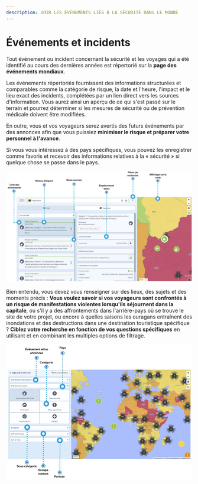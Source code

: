 ```yaml
---
description: VOIR LES ÉVÉNEMENTS LIÉS À LA SÉCURITÉ DANS LE MONDE
---
```


# Événements et incidents

Tout événement ou incident concernant la sécurité et les voyages qui a été identifié au cours des dernières années est répertorié sur la **page des événements mondiaux**.

Les événements répertoriés fournissent des informations structurées et comparables comme la catégorie de risque, la date et l'heure, l'impact et le lieu exact des incidents, complétées par un lien direct vers les sources d'information. Vous aurez ainsi un aperçu de ce qui s'est passé sur le terrain et pourrez déterminer si les mesures de sécurité ou de prévention médicale doivent être modifiées.

En outre, vous et vos voyageurs serez avertis des futurs événements par des annonces afin que vous puissiez **minimiser le risque et préparer votre personnel à l'avance**.

Si vous vous intéressez à des pays spécifiques, vous pouvez les enregistrer comme favoris et recevoir des informations relatives à la « sécurité » si quelque chose se passe dans le pays.

![](../.gitbook/assets/global-events-list.JPG)

Bien entendu, vous devez vous renseigner sur des lieux, des sujets et des moments précis : **Vous voulez savoir si vos voyageurs sont confrontés à un risque de manifestations violentes lorsqu'ils séjournent dans la capitale**, ou s'il y a des affrontements dans l'arrière-pays où se trouve le site de votre projet, ou encore à quelles saisons les ouragans entraînent des inondations et des destructions dans une destination touristique spécifique ? **Ciblez votre recherche en fonction de vos questions spécifiques** en utilisant et en combinant les multiples options de filtrage.

![](../.gitbook/assets/global-events-list_2%20%281%29.JPG)

